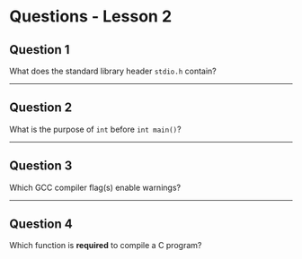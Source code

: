 #  Questions - Lesson 2

## Question 1

What does the standard library header `stdio.h` contain?

---

## Question 2

What is the purpose of `int` before `int main()`?

---

## Question 3

Which GCC compiler flag(s) enable warnings?

---

## Question 4

Which function is **required** to compile a C program?
